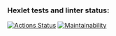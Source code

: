 ### Hexlet tests and linter status:
[![Actions Status](https://github.com/WelenaAlexeeva/frontend-project-11/actions/workflows/hexlet-check.yml/badge.svg)](https://github.com/WelenaAlexeeva/frontend-project-11/actions)
[![Maintainability](https://api.codeclimate.com/v1/badges/ba1b919f5ef246b07d9b/maintainability)](https://codeclimate.com/github/WelenaAlexeeva/frontend-project-11/maintainability)